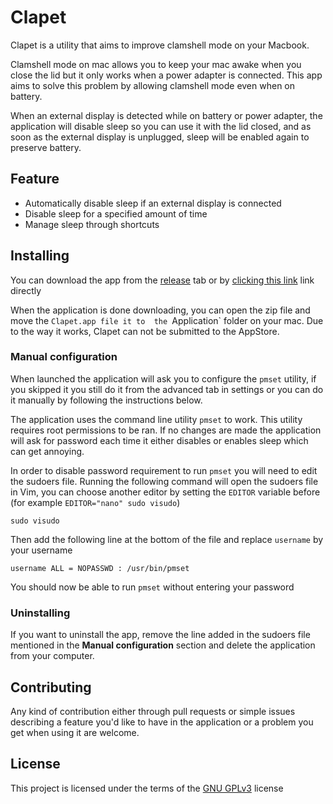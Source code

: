 # Clapet
Clapet is a utility that aims to improve clamshell mode on your Macbook.

Clamshell mode on mac allows you to keep your mac awake when you close the lid
but it only works when a power adapter is connected. This app aims to solve this
problem by allowing clamshell mode even when on battery.

When an external display is detected while on battery or power adapter, the application will 
disable sleep so you can use it with the lid closed, and as soon as the external display is 
unplugged, sleep will be enabled again to preserve battery.

## Feature
* Automatically disable sleep if an external display is connected
* Disable sleep for a specified amount of time
* Manage sleep through shortcuts

## Installing
You can download the app from the [release](https://github.com/mbenoukaiss/clapet/releases/latest)
tab or by [clicking this link](https://github.com/mbenoukaiss/clapet/releases/latest/download/Clapet.app.zip)
link directly

When the application is done downloading, you can open the zip file and move the `Clapet.app file it to 
the `Application` folder on your mac.
Due to the way it works, Clapet can not be submitted to the AppStore.

### Manual configuration
When launched the application will ask you to configure the `pmset` utility, if you skipped it
you still do it from the advanced tab in settings or you can do it manually by following the
instructions below.

The application uses the command line utility `pmset` to work. This utility requires root
permissions to be ran. If no changes are made the application will ask for password each time
it either disables or enables sleep which can get annoying.

In order to disable password requirement to run `pmset` you will need to edit the sudoers file.
Running the following command will open the sudoers file in Vim, you can choose another editor by
setting the `EDITOR` variable before (for example `EDITOR="nano" sudo visudo`)
```shell
sudo visudo
```

Then add the following line at the bottom of the file and replace `username` by your username
```
username ALL = NOPASSWD : /usr/bin/pmset
```

You should now be able to run `pmset` without entering your password


### Uninstalling
If you want to uninstall the app, remove the line added in the sudoers file mentioned in 
the **Manual configuration** section and delete the application from your computer.

## Contributing
Any kind of contribution either through pull requests or simple issues describing a feature 
you'd like to have  in the application or a problem you get when using it are welcome.

## License
This project is licensed under the terms of the [GNU GPLv3](./LICENSE) license

